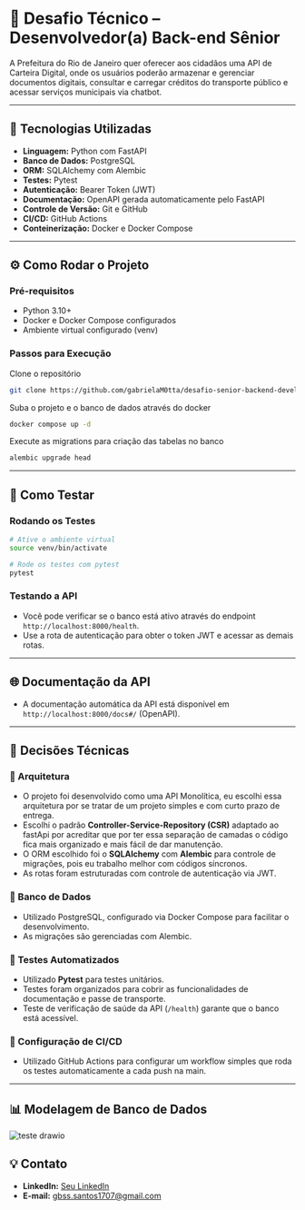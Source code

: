 # 📌 Desafio Técnico – Desenvolvedor(a) Back-end Sênior

A Prefeitura do Rio de Janeiro quer oferecer aos cidadãos uma API de Carteira Digital, onde os usuários poderão armazenar e gerenciar documentos digitais, consultar e carregar créditos do transporte público e acessar serviços municipais via chatbot.

---

## 🚀 Tecnologias Utilizadas

- **Linguagem:** Python com FastAPI  
- **Banco de Dados:** PostgreSQL  
- **ORM:** SQLAlchemy com Alembic  
- **Testes:** Pytest  
- **Autenticação:** Bearer Token (JWT)  
- **Documentação:** OpenAPI gerada automaticamente pelo FastAPI  
- **Controle de Versão:** Git e GitHub  
- **CI/CD:** GitHub Actions  
- **Conteinerização:** Docker e Docker Compose
  
---

## ⚙️ Como Rodar o Projeto

### Pré-requisitos
- Python 3.10+  
- Docker e Docker Compose configurados  
- Ambiente virtual configurado (venv)  

### Passos para Execução

Clone o repositório
```bash
git clone https://github.com/gabrielaM0tta/desafio-senior-backend-developer.git
```
Suba o projeto e o banco de dados através do docker
```bash
docker compose up -d
```
Execute as migrations para criação das tabelas no banco 
```bash
alembic upgrade head
```
---

## 🚀 Como Testar

### Rodando os Testes
```bash
# Ative o ambiente virtual
source venv/bin/activate

# Rode os testes com pytest
pytest
```
### Testando a API
- Você pode verificar se o banco está ativo através do endpoint `http://localhost:8000/health`.  
- Use a rota de autenticação para obter o token JWT e acessar as demais rotas.

---
## 🌐 Documentação da API
- A documentação automática da API está disponível em `http://localhost:8000/docs#/` (OpenAPI).  

---

## 📝 Decisões Técnicas

### 📌 Arquitetura
- O projeto foi desenvolvido como uma API Monolítica, eu escolhi essa arquitetura por se tratar de um projeto simples e com curto prazo de entrega.  
- Escolhi o padrão **Controller-Service-Repository (CSR)** adaptado ao fastApi por acreditar que por ter essa separação de camadas o código fica mais organizado e mais fácil de dar manutenção.
- O ORM escolhido foi o **SQLAlchemy** com **Alembic** para controle de migrações, pois eu trabalho melhor com códigos síncronos.  
- As rotas foram estruturadas com controle de autenticação via JWT.

### 📌 Banco de Dados
- Utilizado PostgreSQL, configurado via Docker Compose para facilitar o desenvolvimento.  
- As migrações são gerenciadas com Alembic.  

### 📌 Testes Automatizados
- Utilizado **Pytest** para testes unitários.  
- Testes foram organizados para cobrir as funcionalidades de documentação e passe de transporte.  
- Teste de verificação de saúde da API (`/health`) garante que o banco está acessível.  

### 📌 Configuração de CI/CD
- Utilizado GitHub Actions para configurar um workflow simples que roda os testes automaticamente a cada push na main.  

---
## 📊 Modelagem de Banco de Dados
![teste drawio](https://github.com/user-attachments/assets/03caa509-66ca-462c-83c0-13caa370ed4f)

## 💡 Contato

- **LinkedIn:** [Seu LinkedIn](https://www.linkedin.com/in/gabrielasantosmotta/)  
- **E-mail:** gbss.santos1707@gmail.com

